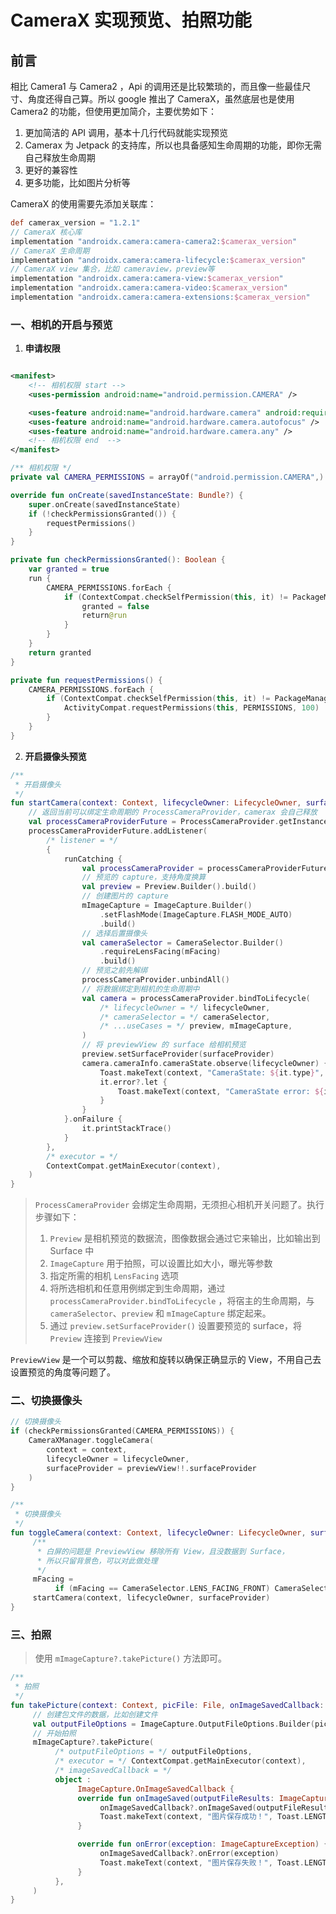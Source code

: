 # CameraX 实现预览、拍照功能

## 前言

相比 Camera1 与 Camera2 ，Api 的调用还是比较繁琐的，而且像一些最佳尺寸、角度还得自己算。所以 google 推出了 CameraX，虽然底层也是使用
Camera2 的功能，但使用更加简介，主要优势如下：

1. 更加简洁的 API 调用，基本十几行代码就能实现预览
2. Camerax 为 Jetpack 的支持库，所以也具备感知生命周期的功能，即你无需自己释放生命周期
3. 更好的兼容性
4. 更多功能，比如图片分析等

CameraX 的使用需要先添加关联库：

```groovy
def camerax_version = "1.2.1"
// CameraX 核心库
implementation "androidx.camera:camera-camera2:$camerax_version"
// CameraX 生命周期
implementation "androidx.camera:camera-lifecycle:$camerax_version"
// CameraX view 集合，比如 cameraview，preview等
implementation "androidx.camera:camera-view:$camerax_version"
implementation "androidx.camera:camera-video:$camerax_version"
implementation "androidx.camera:camera-extensions:$camerax_version"
```

### 一、相机的开启与预览

1. **申请权限**

```xml

<manifest>
    <!-- 相机权限 start -->
    <uses-permission android:name="android.permission.CAMERA" />

    <uses-feature android:name="android.hardware.camera" android:required="true" />
    <uses-feature android:name="android.hardware.camera.autofocus" />
    <uses-feature android:name="android.hardware.camera.any" />
    <!-- 相机权限 end  -->
</manifest>
```

```kotlin
/** 相机权限 */
private val CAMERA_PERMISSIONS = arrayOf("android.permission.CAMERA",)

override fun onCreate(savedInstanceState: Bundle?) {
    super.onCreate(savedInstanceState)
    if (!checkPermissionsGranted()) {
        requestPermissions()
    }
}

private fun checkPermissionsGranted(): Boolean {
    var granted = true
    run {
        CAMERA_PERMISSIONS.forEach {
            if (ContextCompat.checkSelfPermission(this, it) != PackageManager.PERMISSION_GRANTED) {
                granted = false
                return@run
            }
        }
    }
    return granted
}

private fun requestPermissions() {
    CAMERA_PERMISSIONS.forEach {
        if (ContextCompat.checkSelfPermission(this, it) != PackageManager.PERMISSION_GRANTED) {
            ActivityCompat.requestPermissions(this, PERMISSIONS, 100)
        }
    }
}
```

2. **开启摄像头预览**

```kotlin
/**
 * 开启摄像头
 */
fun startCamera(context: Context, lifecycleOwner: LifecycleOwner, surfaceProvider: SurfaceProvider) {
    // 返回当前可以绑定生命周期的 ProcessCameraProvider，camerax 会自己释放
    val processCameraProviderFuture = ProcessCameraProvider.getInstance(context)
    processCameraProviderFuture.addListener(
        /* listener = */
        {
            runCatching {
                val processCameraProvider = processCameraProviderFuture.get()
                // 预览的 capture，支持角度换算
                val preview = Preview.Builder().build()
                // 创建图片的 capture
                mImageCapture = ImageCapture.Builder()
                    .setFlashMode(ImageCapture.FLASH_MODE_AUTO)
                    .build()
                // 选择后置摄像头
                val cameraSelector = CameraSelector.Builder()
                    .requireLensFacing(mFacing)
                    .build()
                // 预览之前先解绑
                processCameraProvider.unbindAll()
                // 将数据绑定到相机的生命周期中
                val camera = processCameraProvider.bindToLifecycle(
                    /* lifecycleOwner = */ lifecycleOwner,
                    /* cameraSelector = */ cameraSelector,
                    /* ...useCases = */ preview, mImageCapture,
                )
                // 将 previewView 的 surface 给相机预览
                preview.setSurfaceProvider(surfaceProvider)
                camera.cameraInfo.cameraState.observe(lifecycleOwner) {
                    Toast.makeText(context, "CameraState: ${it.type}", Toast.LENGTH_SHORT).show()
                    it.error?.let {
                        Toast.makeText(context, "CameraState error: ${it.code}", Toast.LENGTH_SHORT).show()
                    }
                }
            }.onFailure {
                it.printStackTrace()
            }
        },
        /* executor = */
        ContextCompat.getMainExecutor(context),
    )
}
```

> `ProcessCameraProvider` 会绑定生命周期，无须担心相机开关问题了。执行步骤如下：
>
> 1. `Preview` 是相机预览的数据流，图像数据会通过它来输出，比如输出到 Surface 中
> 2. `ImageCapture` 用于拍照，可以设置比如大小，曝光等参数
> 3. 指定所需的相机 `LensFacing` 选项
> 4. 将所选相机和任意用例绑定到生命周期，通过 `processCameraProvider.bindToLifecycle`
>    ，将宿主的生命周期，与 `cameraSelector`、`preview` 和 `mImageCapture` 绑定起来。
> 5. 通过 `preview.setSurfaceProvider()` 设置要预览的 surface，将 `Preview` 连接到 `PreviewView`

`PreviewView` 是一个可以剪裁、缩放和旋转以确保正确显示的 View，不用自己去设置预览的角度等问题了。

### 二、切换摄像头

```kotlin
// 切换摄像头
if (checkPermissionsGranted(CAMERA_PERMISSIONS)) {
    CameraXManager.toggleCamera(
        context = context,
        lifecycleOwner = lifecycleOwner,
        surfaceProvider = previewView!!.surfaceProvider
    )
}

/**
 * 切换摄像头
 */
fun toggleCamera(context: Context, lifecycleOwner: LifecycleOwner, surfaceProvider: SurfaceProvider) {
     /**
      * 白屏的问题是 PreviewView 移除所有 View，且没数据到 Surface，
      * 所以只留背景色，可以对此做处理
      */
     mFacing =
          if (mFacing == CameraSelector.LENS_FACING_FRONT) CameraSelector.LENS_FACING_BACK else CameraSelector.LENS_FACING_FRONT
     startCamera(context, lifecycleOwner, surfaceProvider)
}
```

### 三、拍照

> 使用 `mImageCapture?.takePicture()` 方法即可。

```kotlin
/**
 * 拍照
 */
fun takePicture(context: Context, picFile: File, onImageSavedCallback: OnImageSavedCallback?) {
     // 创建包文件的数据，比如创建文件
     val outputFileOptions = ImageCapture.OutputFileOptions.Builder(picFile).build()
     // 开始拍照
     mImageCapture?.takePicture(
          /* outputFileOptions = */ outputFileOptions,
          /* executor = */ ContextCompat.getMainExecutor(context),
          /* imageSavedCallback = */
          object :
               ImageCapture.OnImageSavedCallback {
               override fun onImageSaved(outputFileResults: ImageCapture.OutputFileResults) {
                    onImageSavedCallback?.onImageSaved(outputFileResults)
                    Toast.makeText(context, "图片保存成功！", Toast.LENGTH_SHORT).show()
               }

               override fun onError(exception: ImageCaptureException) {
                    onImageSavedCallback?.onError(exception)
                    Toast.makeText(context, "图片保存失败！", Toast.LENGTH_SHORT).show()
               }
          },
     )
}
```
